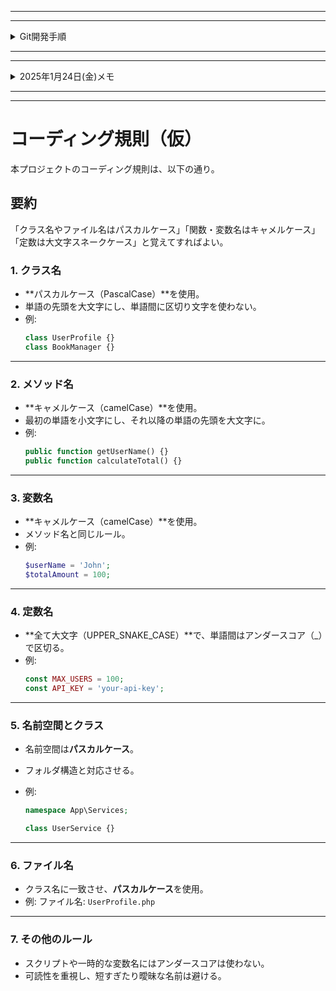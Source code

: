


---
---

<details><summary>Git開発手順</summary>
以下は、Gitを使用して4人のチームが機能ごとにブランチを分けて開発を進める手順です。git-flowは使用せず、mainブランチと機能ブランチの2つの関係で行います。

### 1. リポジトリのクローン
まず、リポジトリをクローンします。
```bash
git clone <リポジトリURL>
cd <リポジトリ名>
```

### 2. ブランチの作成
各メンバーは自分の機能ブランチを作成します。
```bash
git checkout -b feature/<機能名>
```

### 3. 開発作業
各自の機能ブランチで開発を進めます。
```bash
git add .
git commit -m "Add <機能名> feature"
```

### 4. リモートリポジトリへのプッシュ
作業が完了したら、リモートリポジトリにプッシュします。
```bash
git push origin feature/<機能名>
```

### 5. プルリクエストの作成
GitHubなどのプラットフォームでプルリクエストを作成し、mainブランチへのマージをリクエストします。

### 6. コードレビューとマージ
他のメンバーがコードレビューを行い、問題がなければmainブランチにマージします。

### 7. mainブランチの更新
mainブランチを最新の状態に保つために、定期的にmainブランチをプルします。
```bash
git checkout main
git pull origin main
```

### 8. 機能ブランチの更新
mainブランチの変更を自分の機能ブランチに取り込みます。
```bash
git checkout feature/<機能名>
git merge main
```

### 9. コンフリクトの解消
マージ時にコンフリクトが発生した場合は、手動で解消します。
```bash
# コンフリクトを解消した後
git add .
git commit -m "Resolve merge conflicts"
```

### 10. 繰り返し
上記の手順を繰り返して開発を進めます。

これで、各メンバーが機能ごとにブランチを分けて開発を進めながら、mainブランチに随時更新していくことができます。

</details>

---
---

<details><summary>2025年1月24日(金)メモ</summary>
    - GitHubのエラーは、再度新しいリポジトリをpublicで作成することで解決
    - 招待されたメールから「Accept invitation」を押下を忘れていたかも

</details>

---
---

# コーディング規則（仮）

本プロジェクトのコーディング規則は、以下の通り。

## 要約

「クラス名やファイル名はパスカルケース」「関数・変数名はキャメルケース」「定数は大文字スネークケース」と覚えてすればよい。

### 1. **クラス名**

-   **パスカルケース（PascalCase）**を使用。
-   単語の先頭を大文字にし、単語間に区切り文字を使わない。
-   例:
    ```php
    class UserProfile {}
    class BookManager {}
    ```

---

### 2. **メソッド名**

-   **キャメルケース（camelCase）**を使用。
-   最初の単語を小文字にし、それ以降の単語の先頭を大文字に。
-   例:
    ```php
    public function getUserName() {}
    public function calculateTotal() {}
    ```

---

### 3. **変数名**

-   **キャメルケース（camelCase）**を使用。
-   メソッド名と同じルール。
-   例:
    ```php
    $userName = 'John';
    $totalAmount = 100;
    ```

---

### 4. **定数名**

-   **全て大文字（UPPER_SNAKE_CASE）**で、単語間はアンダースコア（\_）で区切る。
-   例:
    ```php
    const MAX_USERS = 100;
    const API_KEY = 'your-api-key';
    ```

---

### 5. **名前空間とクラス**

-   名前空間は**パスカルケース**。
-   フォルダ構造と対応させる。
-   例:

    ```php
    namespace App\Services;

    class UserService {}
    ```

---

### 6. **ファイル名**

-   クラス名に一致させ、**パスカルケース**を使用。
-   例:
    ファイル名: `UserProfile.php`

---

### 7. **その他のルール**

-   スクリプトや一時的な変数名にはアンダースコアは使わない。
-   可読性を重視し、短すぎたり曖昧な名前は避ける。

